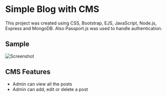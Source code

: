 # Simple Blog with CMS
This project was created using CSS, Bootstrap, EJS, JavaScript, Node.js, Express and MongoDB.
Also Passport.js was used to handle authentication.

## Sample
![Screenshot](https://user-images.githubusercontent.com/40168123/132601734-69edf9c4-bcc6-44e8-8488-cdfdf49172a2.gif)

## CMS Features
* Admin can view all the posts
* Admin can add, edit or delete a post
